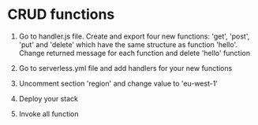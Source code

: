 # CRUD functions

1. Go to handler.js file. Create and export four new functions: 'get', 'post', 'put' and 'delete' which have the same structure as function 'hello'. Change  returned message for each function and delete 'hello' function

2. Go to serverless.yml file and add handlers for your new functions

3. Uncomment section 'region' and change value to 'eu-west-1'

3. Deploy your stack

4. Invoke all function